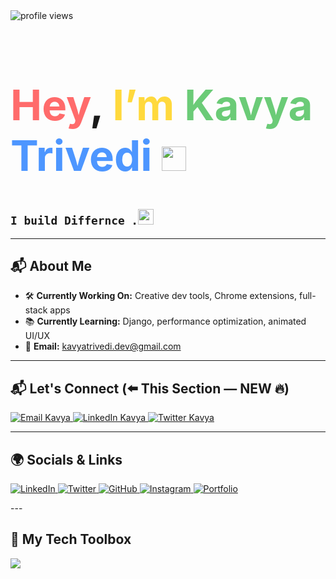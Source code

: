 <!-- Profile Views -->
<img src="https://komarev.com/ghpvc/?username=kavyatrivedi-dev&style=flat-square&color=brightgreen" alt="profile views"/>

<!-- Colorful Intro + GIF Below -->
<p>
<h1 style="font-family:-apple-system, BlinkMacSystemFont, 'Segoe UI', Roboto, Helvetica, Arial, sans-serif; font-weight:bold; font-size:4.2rem;">
  <span style="color:#FF6B6B; font-size:4.2rem;">Hey</span>, 
  <span style="color:#FFD93D; font-size:4.2rem;">I’m</span> 
  <span style="color:#6BCB77;">Kavya</span> 
  <span style="color:#4D96FF;">Trivedi</span> 
 <img src="https://i.pinimg.com/736x/b8/20/12/b8201271d4e1595d57ad2e40b6b4c038.jpg" width="39" height="39" /> <!-- 45 40 -- iron man  . 30 30 for apdi image  -->
</h1>
 
</p>

## `I build Differnce .`<img src="https://i.pinimg.com/originals/4f/83/50/4f83505620d2d05abd71fee5e32ed6c5.gif" width="25" height="25" />

---

## 📬 About Me

- 🛠️ **Currently Working On:** Creative dev tools, Chrome extensions, full-stack apps  
- 📚 **Currently Learning:** Django, performance optimization, animated UI/UX  
- 📩 **Email:** [kavyatrivedi.dev@gmail.com](mailto:kavyatrivedi.dev@gmail.com)

---
## 📬 Let's Connect (⬅️ This Section — NEW 🔥)

<p align="left">
  <a href="mailto:kavyatrivedi.dev@gmail.com?subject=Let's Connect&body=Heyy Kavya, I am..." target="_blank">
    <img src="https://img.shields.io/badge/Email-Kavya%20Trivedi-red?style=for-the-badge&logo=gmail&logoColor=white" alt="Email Kavya"/>
  </a>
  
  <a href="https://www.linkedin.com/in/trivedikavya/" target="_blank">
    <img src="https://img.shields.io/badge/LinkedIn-Message%20Kavya-blue?style=for-the-badge&logo=linkedin&logoColor=white" alt="LinkedIn Kavya"/>
  </a>

  <a href="https://twitter.com/iamkavyatrivedi" target="_blank">
    <img src="https://img.shields.io/badge/Twitter-DM%20Kavya-1DA1F2?style=for-the-badge&logo=twitter&logoColor=white" alt="Twitter Kavya"/>
  </a>
</p>

---


## 🌍 Socials & Links
<p align="left">
  <a href="https://linkedin.com/in/kavyatrivedi-dev" target="_blank">
    <img alt="LinkedIn" src="https://img.shields.io/badge/-LinkedIn-blue?style=for-the-badge&logo=linkedin&logoColor=white"/>
  </a>
  <a href="https://twitter.com/kavyatrivedi_" target="_blank">
    <img alt="Twitter" src="https://img.shields.io/badge/-Twitter-1DA1F2?style=for-the-badge&logo=twitter&logoColor=white"/>
  </a>
  <a href="https://github.com/kavyatrivedi-dev" target="_blank">
    <img alt="GitHub" src="https://img.shields.io/badge/-GitHub-181717?style=for-the-badge&logo=github&logoColor=white"/>
  </a>
  <a href="https://instagram.com/kavyatrivedi_" target="_blank">
    <img alt="Instagram" src="https://img.shields.io/badge/-Instagram-E4405F?style=for-the-badge&logo=instagram&logoColor=white"/>
  </a>
  <a href="https://kavyatrivedi.vercel.app" target="_blank">
    <img alt="Portfolio" src="https://img.shields.io/badge/-Portfolio-black?style=for-the-badge&logo=vercel&logoColor=white"/>
  </a>
</p>
---

## 🧰 My Tech Toolbox

<p>
  <img src="https://skillicons.dev/icons?i=html,css,js,ts,react,nextjs,tailwind,vue,figma,threejs,python,django,vscode,vercel,github" />
</p>
